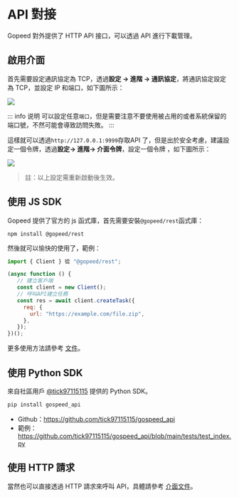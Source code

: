 # API 對接

Gopeed 對外提供了 HTTP API 接口，可以透過 API 進行下載管理。

## 啟用介面

首先需要設定通訊協定為 TCP，透過**設定 -> 進階 -> 通訊協定**，將通訊協定設定為 TCP，並設定 IP 和端口，如下圖所示：

![](/images/dev/set-port.png)

::: info 说明
可以設定任意`端口`，但是需要注意不要使用被占用的或者系統保留的端口號，不然可能會導致訪問失敗。
:::

這樣就可以透過`http://127.0.0.1:9999`存取API 了，但是出於安全考慮，建議設定一個令牌，透過**設定-> 進階-> 介面令牌**，設定一個令牌 ，如下圖所示：

![](/images/dev/set-token.png)

> 註：以上設定需重新啟動後生效。

## 使用 JS SDK

Gopeed 提供了官方的 js 函式庫，首先需要安裝`@gopeed/rest`函式庫：

```
npm install @gopeed/rest
```

然後就可以愉快的使用了，範例：

```js
import { Client } 從 "@gopeed/rest";

(async function () {
   // 建立客戶端
   const client = new Client();
   // 呼叫API建立任務
   const res = await client.createTask({
     req: {
       url: "https://example.com/file.zip",
     },
   });
})();
```

更多使用方法請參考 [文件](https://docs.gopeed.com/site/reference/classes/_gopeed_rest.Client.html)。

## 使用 Python SDK

來自社區用戶 [@tick97115115](https://github.com/tick97115115) 提供的 Python SDK。

```bash
pip install gospeed_api
```

- Github：https://github.com/tick97115115/gospeed_api
- 範例：https://github.com/tick97115115/gospeed_api/blob/main/tests/test_index.py

## 使用 HTTP 請求

當然也可以直接透過 HTTP 請求來呼叫 API，具體請參考 [介面文件](https://docs.gopeed.com/site/openapi/index.html)。